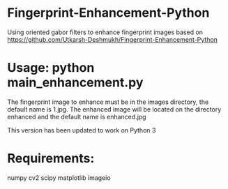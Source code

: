 # Fingerprint-Enhancement-Python

Using oriented gabor filters to enhance fingerprint images based on https://github.com/Utkarsh-Deshmukh/Fingerprint-Enhancement-Python

# Usage: python main_enhancement.py

The fingerprint image to enhance must be in the images directory, the default name is 1.jpg. The enhanced image will be located on the directory enhanced and the default name is enhanced.jpg

This version has been updated to work on Python 3

# Requirements:

numpy
cv2
scipy
matplotlib
imageio
